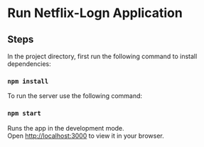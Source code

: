 # Run Netflix-Logn Application

## Steps

In the project directory, first run the following command to install dependencies:

### `npm install`

To run the server use the following command:
### `npm start`

Runs the app in the development mode.\
Open [http://localhost:3000](http://localhost:3000) to view it in your browser.
